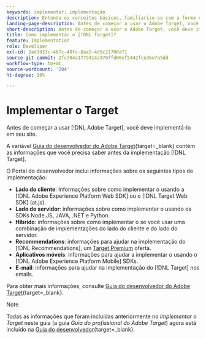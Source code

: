 ```yaml
---
keywords: implementar; implementação
description: Entenda os conceitos básicos, familiarize-se com a forma como [!DNL Target] O funciona e se integra à sua infraestrutura e entende como os visitantes são rastreados.
landing-page-description: Antes de começar a usar o Adobe Target, você deve implementá-lo em seu site.
short-description: Antes de começar a usar o Adobe Target, você deve implementá-lo em seu site.
title: Como implementar o [!DNL Target]?
feature: Implementation
role: Developer
exl-id: 2ad3d33c-467c-48fc-8aa2-4d5c21708a71
source-git-commit: 2fc704a1779414a370ffd00ef5442fce36e7a5dd
workflow-type: tm+mt
source-wordcount: '204'
ht-degree: 10%

---
```


# Implementar o Target

Antes de começar a usar [!DNL Adobe Target], você deve implementá-lo em seu site.

A variável [Guia do desenvolvedor do Adobe Target](https://experienceleague.adobe.com/docs/target-dev/developer/overview.html?lang=pt-BR){target=_blank} contém as informações que você precisa saber antes da implementação [!DNL Target].

O Portal do desenvolvedor inclui informações sobre os seguintes tipos de implementação:

* **Lado do cliente**: Informações sobre como implementar o usando a [!DNL Adobe Experience Platform Web SDK] ou o [!DNL Target Web SDK] (at.js).
* **Lado do servidor**: informações sobre como implementar o usando os SDKs Node.JS, JAVA, .NET e Python.
* **Híbrido**: informações sobre como implementar o se você usar uma combinação de implementações do lado do cliente e do lado do servidor.
* **Recommendations**: informações para ajudar na implementação do [!DNL Recommendations], um [Target Premium](/help/main/c-intro/intro.md#premium) oferta.
* **Aplicativos móveis**: informações para ajudar a implementar o usando o [!DNL Adobe Experience Platform Mobile] SDKs.
* **E-mail**: informações para ajudar na implementação do [!DNL Target] nos emails.

Para obter mais informações, consulte [Guia do desenvolvedor do Adobe Target](https://experienceleague.adobe.com/docs/target-dev/developer/overview.html?lang=pt-BR){target=_blank}.

>[!NOTE]
>
>Todas as informações que foram incluídas anteriormente no *Implementar o Target* neste guia (a guia *Guia do profissional do Adobe Target*) agora está incluído na [Guia do desenvolvedor](https://experienceleague.adobe.com/docs/target-dev/developer/overview.html?lang=pt-BR){target=_blank}.




